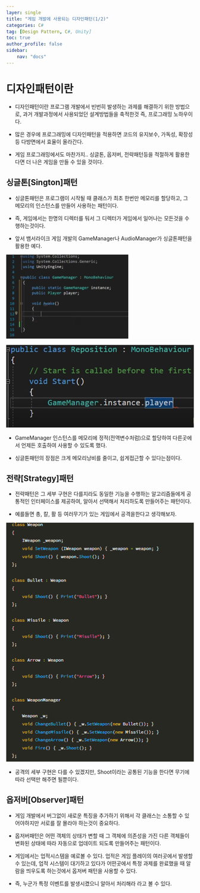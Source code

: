 ```yaml
---
layer: single
title: "게임 개발에 사용되는 디자인패턴(1/2)"
categories: C#
tag: [Design Pattern, C#, Unity]
toc: true
author_profile: false
sidebar: 
    nav: "docs"
---
```




# 디자인패턴이란

- 디자인패턴이란 프로그램 개발에서 빈번히 발생하는 과제를 해결하기 위한 방법으로, 과거 개발과정에서 사용되었던 설계방법들을 축적한것 즉, 프로그래밍 노하우이다.

- 많은 경우에 프로그래밍에 디자인패턴을 적용하면 코드의 유지보수, 가독성, 확장성등 다방면에서 효율이 올라간다.

- 게임 프로그래밍에서도 마찬가지.. 싱글톤, 옵저버, 전략패턴등을 적절하게 활용한다면 더 나은 게임을 만들 수 있을 것이다.


## 싱글톤[Sington]패턴

- 싱글톤패턴은 프로그램이 시작될 때 클래스가 최초 한번만 메모리를 할당하고, 그 메모리의 인스턴스를 만들어 사용하는 패턴이다.

- 즉, 게임에서는 한명의 디렉터를 둬서 그 디렉터가 게임에서 일어나는 모든것을 수행하는것이다.

- 앞서 뱀서라이크 게임 개발의 GameManager나 AudioManager가 싱글톤패턴을 활용한 예다.

![image](/images/2024/2024-04-17/capture_1.PNG)

![image](/images/2024/2024-04-17/capture_2.PNG)

- GameManager 인스턴스를 메모리에 정적(전역변수처럼)으로 할당하여 다른곳에서 언제든 호출하여 사용할 수 있도록 했다.

- 싱글톤패턴의 장점은 크게 메모리낭비를 줄이고, 쉽게접근할 수 있다는점이다.

## 전략[Strategy]패턴

- 전략패턴은 그 세부 구현은 다를지라도 동일한 기능을 수행하는 알고리즘들에게 공통적인 인터페이스를 제공하여, 알아서 선택해서 처리하도록 만들어주는 패턴이다.

- 예를들면 총, 칼, 활 등 여러무기가 있는 게임에서 공격을한다고 생각해보자.

![image](/images/2024/2024-04-17/capture_3.PNG)

- 공격의 세부 구현은 다를 수 있겠지만, Shoot이라는 공통된 기능을 한다면 무기에따라 선택만 해주면 될뿐이다.


## 옵저버[Observer]패턴

- 게임 개발에서 버그없이 새로운 특징을 추가하기 위해서 각 클래스는 소통할 수 있어야하지만 서로를 잘 몰라야 하는것이 중요하다.

- 옵저버패턴은 어떤 객체의 상태가 변할 때 그 객체에 의존성을 가진 다른 객체들이 변화된 상태에 따라 자동으로 업데이트 되도록 만들어주는 패턴이다.

- 게임에서는 업적시스템을 예로볼 수 있다. 업적은 게임 플레이의 여러곳에서 발생할 수 있는데, 업적 시스템이 대기하고 있다가 어떤곳에서 특정 과제를 완료했을 때 알람을 띄우도록 하는것에서 옵저버 패턴을 사용할 수 있다.

- 즉, 누군가 특정 이벤트를 발생시켰으니 알아서 처리해라 라고 볼 수 있다.
